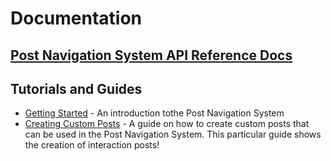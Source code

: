 # Documentation

## [Post Navigation System API Reference Docs](./APIReference/README.md)

## Tutorials and Guides
- [Getting Started](GettingStarted.md) - An introduction tothe Post Navigation System
- [Creating Custom Posts](CreatingCustomPosts.md) - A guide on how to create custom posts that can be used in the Post Navigation System. This particular guide shows the creation of interaction posts!